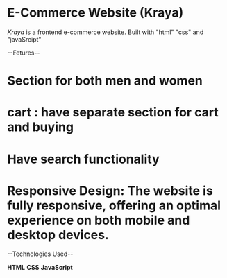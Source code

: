 # E-Commerce Website (Kraya)

 *Kraya* is a frontend e-commerce website. Built with "html" "css" and "javaSrcipt"

 --Fetures--
 
 # Section for both men and women
 # cart : have separate section for cart and  buying
 # Have search functionality
 # Responsive Design: The website is fully responsive, offering an optimal experience on both mobile and desktop devices.

 --Technologies Used--

 **HTML**
 **CSS**
 **JavaScript**
 
